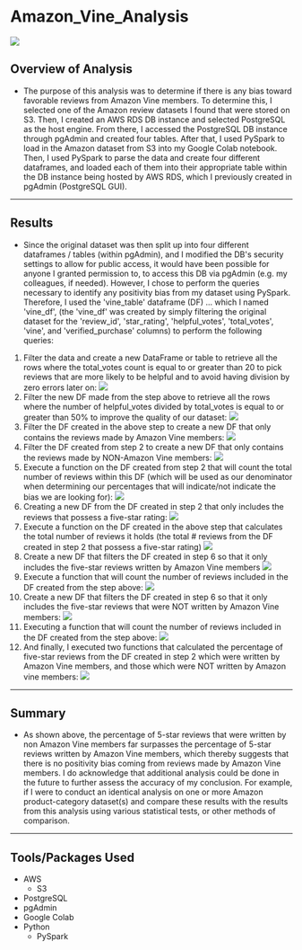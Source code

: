# Amazon_Vine_Analysis
![](Images/amazon.png)
## Overview of Analysis
* The purpose of this analysis was to determine if there is any bias toward favorable reviews from Amazon Vine members. To determine this, I selected one of the Amazon review datasets I found that were stored on S3. Then, I created an AWS RDS DB instance and selected PostgreSQL as the host engine. From there, I accessed the PostgreSQL DB instance through pgAdmin and created four tables. After that, I used PySpark to load in the Amazon dataset from S3 into my Google Colab notebook. Then, I used PySpark to parse the data and create four different dataframes, and loaded each of them into their appropriate table within the DB instance being hosted by AWS RDS, which I previously created in pgAdmin (PostgreSQL GUI). 
---
## Results
* Since the original dataset was then split up into four different dataframes / tables (within pgAdmin), and I modified the DB's security settings to allow for public access, it would have been possible for anyone I granted permission to, to access this DB via pgAdmin (e.g. my colleagues, if needed). However, I chose to perform the queries necessary to identify any positivity bias from my dataset using PySpark. Therefore, I used the 'vine_table' dataframe (DF) ... which I named 'vine_df', (the 'vine_df' was created by simply filtering the original dataset for the 'review_id', 'star_rating', 'helpful_votes', 'total_votes', 'vine', and 'verified_purchase' columns) to perform the following queries:
1. Filter the data and create a new DataFrame or table to retrieve all the rows where the total_votes count is equal to or greater than 20 to pick reviews that are more likely to be helpful and to avoid having division by zero errors later on: 
![](Images/filter_1.png)
2. Filter the new DF made from the step above to retrieve all the rows where the number of helpful_votes divided by total_votes is equal to or greater than 50% to improve the quality of our dataset:
![](Images/filter_2.png)
3. Filter the DF created in the above step to create a new DF that only contains the reviews made by Amazon Vine members: 
![](Images/filter_3.png)
4. Filter the DF created from step 2 to create a new DF that only contains the reviews made by NON-Amazon Vine members:
![](Images/filter_4.png)
5. Execute a function on the DF created from step 2 that will count the total number of reviews within this DF (which will be used as our denominator when determining our percentages that will indicate/not indicate the bias we are looking for):
![](Images/function_1.png)
6. Creating a new DF from the DF created in step 2 that only includes the reviews that possess a five-star rating:
![](Images/filter_5.png)
7. Execute a function on the DF created in the above step that calculates the total number of reviews it holds (the total # reviews from the DF created in step 2 that possess a five-star rating)
![](Images/function_2.png)
8. Create a new DF that filters the DF created in step 6 so that it only includes the five-star reviews written by Amazon Vine members
![](Images/filter_6.png)
9. Execute a function that will count the number of reviews included in the DF created from the step above:
![](Images/function_3.png)
10. Create a new DF that filters the DF created in step 6 so that it only includes the five-star reviews that were NOT written by Amazon Vine members:
![](Images/filter_7.png)
11. Executing a function that will count the number of reviews included in the DF created from the step above:
![](Images/function_4.png)
12. And finally, I executed two functions that calculated the percentage of five-star reviews from the DF created in step 2 which were written by Amazon Vine members, and those which were NOT written by Amazon vine members:
![](Images/percentages.png)
---
## Summary
* As shown above, the percentage of 5-star reviews that were written by non Amazon Vine members far surpasses the percentage of 5-star reviews written by Amazon Vine members, which thereby suggests that there is no positivity bias coming from reviews made by Amazon Vine members. I do acknowledge that additional analysis could be done in the future to further assess the accuracy of my conclusion. For example, if I were to conduct an identical analysis on one or more Amazon product-category dataset(s) and compare these results with the results from this analysis using various statistical tests, or other methods of comparison.
---
## Tools/Packages Used
* AWS
   - S3
* PostgreSQL
* pgAdmin
* Google Colab 
* Python
   - PySpark
